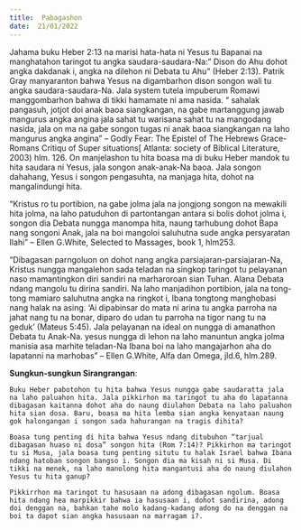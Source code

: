 ```yaml
---
title:  Pabagashon
date:  21/01/2022
---
```


Jahama buku Heber 2:13 na marisi hata-hata ni Yesus tu Bapanai na manghatahon taringot tu angka saudara-saudara-Na:” Dison do Ahu dohot angka dakdanak i, angka na dilehon ni Debata tu Ahu” (Heber 2:13). Patrik Gray manyaranton bahwa Yesus na digambarhon dison songon wali tu angka saudara-saudara-Na. Jala system tutela impuberum Romawi manggombarhon bahwa di tikki hamamate ni ama nasida. “ sahalak pangasuh, jotjot doi anak baoa siangkangan, na gabe martanggung jawab mangurus angka angina jala sahat tu warisana sahat tu na mangodang nasida, jala on ma na gabe songon tugas ni anak baoa siangkangan na laho mangurus angka angina” – Godly Fear: The Epistel of The Hebrews  Grace-Romans Critiqu of Super situations[ Atlanta: society of Biblical Literature, 2003) hlm. 126.  On manjelashon tu hita boasa ma di buku Heber mandok tu hita saudara ni Yesus, jala songon anak-anak-Na baoa. Jala songon dahahang, Yesus i songon pengasuhta, na manjaga hita, dohot na mangalindungi hita.

“Kristus ro tu portibion, na gabe jolma jala na jongjong songon na mewakili hita jolma, na laho patuduhon di partontangan antara si bolis dohot jolma i, songon dia Debata nungga manompa hita, naung tarhubung dohot Bapa nang songoni Anak, jala na boi mangoloi saluhutna sude angka persyaratan Ilahi” – Ellen G.White, Selected to Massages, book 1, hlm253.

“Dibagasan parngoluon on dohot nang angka parsiajaran-parsiajaran-Na, Kristus nungga mangalehon sada teladan na singkop taringot tu pelayanan naso mamantingkon diri sandiri na marharoroan sian Tuhan. Alana Debata ndang mangolu tu dirina sandiri. Na laho manjadihon portibion, jala na tong-tong mamiaro saluhutna angka na ringkot i, Ibana tongtong manghobasi nang halak na asing. ‘Ai dipabinsar do mata ni arina tu angka parroha na jahat nang tu na bonar, diparo do udan tu parroha na tigor nang tu na geduk’ (Mateus 5:45). Jala pelayanan na ideal on nungga di amanathon Debata tu Anak-Na. yesus nungga di lehon na laho manuntun angka jolma manisia asa marhite teladan-Na Ibana boi na laho mangajarhon aha do lapatanni na marhobas” – Ellen G.White, Alfa dan Omega, jld.6, hlm.289.

**Sungkun-sungkun Sirangrangan**:

`Buku Heber pabotohon tu hita bahwa Yesus nungga gabe saudaratta jala na laho paluahon hita. Jala pikkirhon ma taringot tu aha do lapatanna dibagasan kaitanna dohot aha do naung diulahon Debata na laho paluahon hita sian dosa. Baru, boasa ma hita lemba sian angka kenyataan naung gok halongangan i songon sada hahurangan na tragis dihita?`

`Boasa tung penting di hita bahwa Yesus ndang ditubuhon “tarjual dibagasan huaso ni dosa” songon hita (Rom 7:14)? Pikkirhon ma taringot tu si Musa, jala boasa tung penting situtu tu halak Israel bahwa Ibana ndang hatoban songon bangso i. Songon dia ma kisah ni si Musa. Di tikki na menek, na laho manolong hita mangantusi aha do naung diulahon Yesus tu hita ganup?`

`Pikkirrhon ma taringot tu hasusaan na adong dibagasan ngolum. Boasa hita ndang hea marpikkir bahwa ia hasusaan i, dohot sandirina, adong doi denggan na, bahkan tahe molo kadang-kadang adong do na denggan na boi ta dapot sian angka hasusaan na marragam i?.`